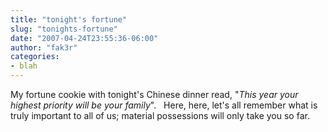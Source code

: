 ```yaml
---
title: "tonight's fortune"
slug: "tonights-fortune"
date: "2007-04-24T23:55:36-06:00"
author: "fak3r"
categories:
- blah
---
```


My fortune cookie with tonight's Chinese dinner read, "_This year your highest priority will be your family_".   Here, here, let's all remember what is truly important to all of us; material possessions will only take you so far.
